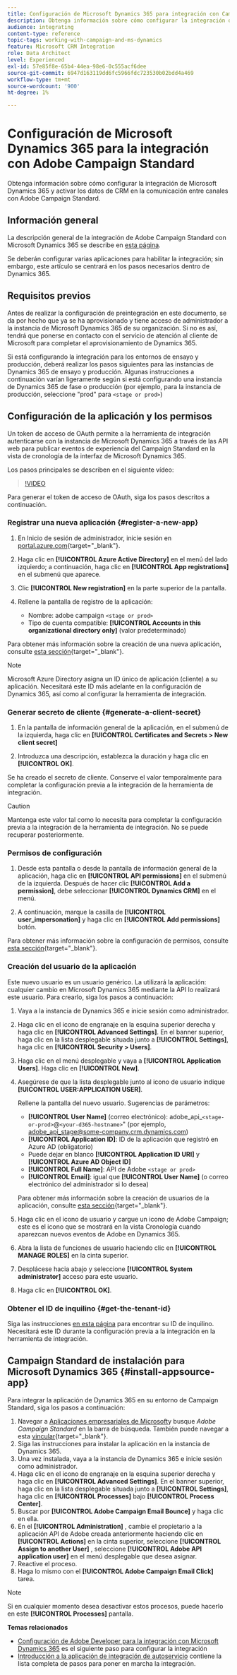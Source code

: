 ```yaml
---
title: Configuración de Microsoft Dynamics 365 para integración con Campaign
description: Obtenga información sobre cómo configurar la integración de Microsoft Dynamics 365 para Campaign.
audience: integrating
content-type: reference
topic-tags: working-with-campaign-and-ms-dynamics
feature: Microsoft CRM Integration
role: Data Architect
level: Experienced
exl-id: 57e85f8e-65b4-44ea-98e6-0c555acf6dee
source-git-commit: 6947d163119dd6fc5966fdc723530b02bdd4a469
workflow-type: tm+mt
source-wordcount: '900'
ht-degree: 1%

---
```


# Configuración de Microsoft Dynamics 365 para la integración con Adobe Campaign Standard

Obtenga información sobre cómo configurar la integración de Microsoft Dynamics 365 y activar los datos de CRM en la comunicación entre canales con Adobe Campaign Standard.

## Información general

La descripción general de la integración de Adobe Campaign Standard con Microsoft Dynamics 365 se describe en [esta página](../../integrating/using/d365-acs-get-started.md).

Se deberán configurar varias aplicaciones para habilitar la integración; sin embargo, este artículo se centrará en los pasos necesarios dentro de Dynamics 365.

## Requisitos previos

Antes de realizar la configuración de preintegración en este documento, se da por hecho que ya se ha aprovisionado y tiene acceso de administrador a la instancia de Microsoft Dynamics 365 de su organización.  Si no es así, tendrá que ponerse en contacto con el servicio de atención al cliente de Microsoft para completar el aprovisionamiento de Dynamics 365.

Si está configurando la integración para los entornos de ensayo y producción, deberá realizar los pasos siguientes para las instancias de Dynamics 365 de ensayo y producción. Algunas instrucciones a continuación varían ligeramente según si está configurando una instancia de Dynamics 365 de fase o producción (por ejemplo, para la instancia de producción, seleccione &quot;prod&quot; para `<stage or prod>`)

## Configuración de la aplicación y los permisos

Un token de acceso de OAuth permite a la herramienta de integración autenticarse con la instancia de Microsoft Dynamics 365 a través de las API web para publicar eventos de experiencia del Campaign Standard en la vista de cronología de la interfaz de Microsoft Dynamics 365.

Los pasos principales se describen en el siguiente vídeo:

>[!VIDEO](https://video.tv.adobe.com/v/27637)

Para generar el token de acceso de OAuth, siga los pasos descritos a continuación.

### Registrar una nueva aplicación {#register-a-new-app}

1. En Inicio de sesión de administrador, inicie sesión en [portal.azure.com](https://portal.azure.com){target="_blank"}.

1. Haga clic en **[!UICONTROL Azure Active Directory]** en el menú del lado izquierdo; a continuación, haga clic en **[!UICONTROL App registrations]** en el submenú que aparece.

1. Clic **[!UICONTROL New registration]** en la parte superior de la pantalla.

1. Rellene la pantalla de registro de la aplicación:

   * Nombre: adobe campaign `<stage or prod>`
   * Tipo de cuenta compatible: **[!UICONTROL Accounts in this organizational directory only]** (valor predeterminado)

Para obtener más información sobre la creación de una nueva aplicación, consulte [esta sección](https://docs.microsoft.com/en-us/azure/active-directory/develop/quickstart-register-app){target="_blank"}.

>[!NOTE]
>
>Microsoft Azure Directory asigna un ID único de aplicación (cliente) a su aplicación. Necesitará este ID más adelante en la configuración de Dynamics 365, así como al configurar la herramienta de integración.

### Generar secreto de cliente {#generate-a-client-secret}

1. En la pantalla de información general de la aplicación, en el submenú de la izquierda, haga clic en **[!UICONTROL Certificates and Secrets > New client secret]**

1. Introduzca una descripción, establezca la duración y haga clic en **[!UICONTROL OK]**.

Se ha creado el secreto de cliente. Conserve el valor temporalmente para completar la configuración previa a la integración de la herramienta de integración.

>[!CAUTION]
>
>Mantenga este valor tal como lo necesita para completar la configuración previa a la integración de la herramienta de integración. No se puede recuperar posteriormente.


### Permisos de configuración

1. Desde esta pantalla o desde la pantalla de información general de la aplicación, haga clic en **[!UICONTROL API permissions]** en el submenú de la izquierda.  Después de hacer clic **[!UICONTROL Add a permission]**, debe seleccionar **[!UICONTROL Dynamics CRM]** en el menú.

1. A continuación, marque la casilla de **[!UICONTROL user_impersonation]** y haga clic en **[!UICONTROL Add permissions]** botón.

Para obtener más información sobre la configuración de permisos, consulte [esta sección](https://docs.microsoft.com/en-us/azure/active-directory/develop/quickstart-configure-app-access-web-apis#add-permissions-to-access-web-apis){target="_blank"}.

### Creación del usuario de la aplicación

Este nuevo usuario es un usuario genérico. La utilizará la aplicación: cualquier cambio en Microsoft Dynamics 365 mediante la API lo realizará este usuario. Para crearlo, siga los pasos a continuación:

1. Vaya a la instancia de Dynamics 365 e inicie sesión como administrador.

1. Haga clic en el icono de engranaje en la esquina superior derecha y haga clic en **[!UICONTROL Advanced Settings]**. En el banner superior, haga clic en la lista desplegable situada junto a **[!UICONTROL Settings]**, haga clic en **[!UICONTROL Security > Users]**.

1. Haga clic en el menú desplegable y vaya a **[!UICONTROL Application Users]**. Haga clic en **[!UICONTROL New]**.

1. Asegúrese de que la lista desplegable junto al icono de usuario indique **[!UICONTROL USER:APPLICATION USER]**.

   Rellene la pantalla del nuevo usuario.  Sugerencias de parámetros:

   * **[!UICONTROL User Name]** (correo electrónico): adobe_api_`<stage-or-prod>`@`<your-d365-hostname>`&quot; (por ejemplo, adobe_api_stage@some-company.crm.dynamics.com)
   * **[!UICONTROL Application ID]**: ID de la aplicación que registró en Azure AD (obligatorio)
   * Puede dejar en blanco **[!UICONTROL Application ID URI]** y **[!UICONTROL Azure AD Object ID]**
   * **[!UICONTROL Full Name]**: API de Adobe `<stage or prod>`
   * **[!UICONTROL Email]**: igual que **[!UICONTROL User Name]** (o correo electrónico del administrador si lo desea)

   Para obtener más información sobre la creación de usuarios de la aplicación, consulte [esta sección](https://docs.microsoft.com/en-gb/power-platform/admin/create-users-assign-online-security-roles#create-an-application-user){target="_blank"}.

1. Haga clic en el icono de usuario y cargue un icono de Adobe Campaign; este es el icono que se mostrará en la vista Cronología cuando aparezcan nuevos eventos de Adobe en Dynamics 365.

1. Abra la lista de funciones de usuario haciendo clic en **[!UICONTROL MANAGE ROLES]** en la cinta superior.

1. Desplácese hacia abajo y seleccione **[!UICONTROL System administrator]** acceso para este usuario.

1. Haga clic en **[!UICONTROL OK]**.

### Obtener el ID de inquilino {#get-the-tenant-id}

Siga las instrucciones [en esta página](https://docs.microsoft.com/en-us/onedrive/find-your-office-365-tenant-id) para encontrar su ID de inquilino.  Necesitará este ID durante la configuración previa a la integración en la herramienta de integración.

## Campaign Standard de instalación para Microsoft Dynamics 365 {#install-appsource-app}

Para integrar la aplicación de Dynamics 365 en su entorno de Campaign Standard, siga los pasos a continuación:

1. Navegar a [Aplicaciones empresariales de Microsoft](https://appsource.microsoft.com/en-us/marketplace/apps)y busque _Adobe Campaign Standard_ en la barra de búsqueda.
También puede navegar a esta [vincular](https://appsource.microsoft.com/en-us/product/dynamics-365/adobe.adobe_campaign_d365?tab=Overview){target="_blank"}.
1. Siga las instrucciones para instalar la aplicación en la instancia de Dynamics 365.
1. Una vez instalada, vaya a la instancia de Dynamics 365 e inicie sesión como administrador.
1. Haga clic en el icono de engranaje en la esquina superior derecha y haga clic en **[!UICONTROL Advanced Settings]**. En el banner superior, haga clic en la lista desplegable situada junto a **[!UICONTROL Settings]**, haga clic en **[!UICONTROL Processes]** bajo **[!UICONTROL Process Center]**.
1. Buscar por **[!UICONTROL Adobe Campaign Email Bounce]** y haga clic en ella.
1. En el **[!UICONTROL Administration]** , cambie el propietario a la aplicación API de Adobe creada anteriormente haciendo clic en **[!UICONTROL Actions]** en la cinta superior, seleccione **[!UICONTROL Assign to another User]** , seleccione **[!UICONTROL Adobe API application user]** en el menú desplegable que desea asignar.
1. Reactive el proceso.
1. Haga lo mismo con el **[!UICONTROL Adobe Campaign Email Click]** tarea.

>[!NOTE]
>
>Si en cualquier momento desea desactivar estos procesos, puede hacerlo en este **[!UICONTROL Processes]** pantalla.

**Temas relacionados**

* [Configuración de Adobe Developer para la integración con Microsoft Dynamics 365](../../integrating/using/d365-acs-configure-adobe-io.md) es el siguiente paso para configurar la integración
* [Introducción a la aplicación de integración de autoservicio](../../integrating/using/d365-acs-self-service-app-quick-start-guide.md) contiene la lista completa de pasos para poner en marcha la integración.
